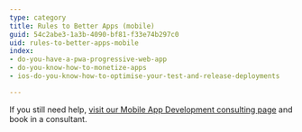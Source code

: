 ```yaml
---
type: category
title: Rules to Better Apps (mobile)
guid: 54c2abe3-1a3b-4090-bf81-f33e74b297c0
uid: rules-to-better-apps-mobile
index:
- do-you-have-a-pwa-progressive-web-app
- do-you-know-how-to-monetize-apps
- ios-do-you-know-how-to-optimise-your-test-and-release-deployments

---
```

<p>​​​​If you still need help,&#160;<a href="https&#58;//www.ssw.com.au/ssw/Consulting/Mobile-Application-Development.aspx">visit our Mobile App Development&#160;consulting page​​​</a>&#160;and book in&#160;a consultant.​​<br></p>


